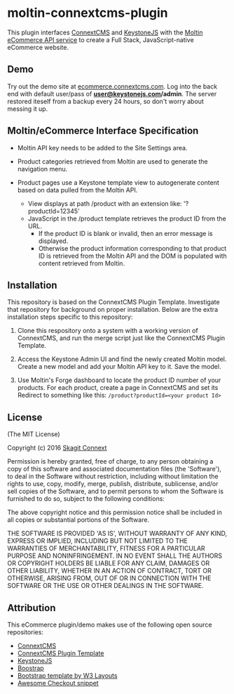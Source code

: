 # moltin-connextcms-plugin

This plugin interfaces [ConnextCMS](http://connextcms.com) and [KeystoneJS](http://keystonejs.com) 
with the [Moltin eCommerce API service](https://www.moltin.com/) to create a Full Stack, JavaScript-native
eCommerce website.


## Demo
Try out the demo site at [ecommerce.connextcms.com](ecommerce.connextcms.com). Log into the back end with default user/pass of
**user@keystonejs.com/admin**. The server restored iteself from a backup every 24 hours, so don't
worry about messing it up.


## Moltin/eCommerce Interface Specification

* Moltin API key needs to be added to the Site Settings area.

* Product categories retrieved from Moltin are used to generate the navigation menu.

* Product pages use a Keystone template view to autogenerate content based on data pulled from the Moltin API.
  * View displays at path /product with an extension like: '?productId=12345' 
  * JavaScript in the /product template retrieves the product ID from the URL. 
    * If the product ID is blank or invalid, then an error message is displayed.
    * Otherwise the product information corresponding to that product ID is retrieved from the Moltin API and the DOM is populated with content retrieved from Moltin.

## Installation
This repository is based on the ConnextCMS Plugin Template. Investigate that repository for background on proper installation.
Below are the extra installation steps specific to this repository:

1. Clone this respository onto a system with a working version of ConnextCMS, and run the merge script
just like the ConnextCMS Plugin Template.

2. Access the Keystone Admin UI and find the newly created Moltin model. Create a new model and add your Moltin API
key to it. Save the model.

3. Use Moltin's Forge dashboard to locate the product ID number of your products. For each product, create a page
in ConnextCMS and set its Redirect to something like this: `/product?productId=<your product Id>`


## License
(The MIT License)

Copyright (c) 2016 [Skagit Connext](http://skagitconnext.com/)

Permission is hereby granted, free of charge, to any person obtaining a copy of this software and associated documentation files (the 'Software'), to deal in the Software without restriction, including without limitation the rights to use, copy, modify, merge, publish, distribute, sublicense, and/or sell copies of the Software, and to permit persons to whom the Software is furnished to do so, subject to the following conditions:

The above copyright notice and this permission notice shall be included in all copies or substantial portions of the Software.

THE SOFTWARE IS PROVIDED 'AS IS', WITHOUT WARRANTY OF ANY KIND, EXPRESS OR IMPLIED, INCLUDING BUT NOT LIMITED TO THE WARRANTIES OF MERCHANTABILITY, FITNESS FOR A PARTICULAR PURPOSE AND NONINFRINGEMENT. IN NO EVENT SHALL THE AUTHORS OR COPYRIGHT HOLDERS BE LIABLE FOR ANY CLAIM, DAMAGES OR OTHER LIABILITY, WHETHER IN AN ACTION OF CONTRACT, TORT OR OTHERWISE, ARISING FROM, OUT OF OR IN CONNECTION WITH THE SOFTWARE OR THE USE OR OTHER DEALINGS IN THE SOFTWARE.


## Attribution
This eCommerce plugin/demo makes use of the following open source repositories:
* [ConnextCMS](https://github.com/skagitpublishing/ConnextCMS)
* [ConnextCMS Plugin Template](https://github.com/skagitpublishing/plugin-template-connextcms)
* [KeystoneJS](https://github.com/keystonejs/keystone)
* [Boostrap](http://getbootstrap.com)
* [Bootstrap template by W3 Layouts](https://p.w3layouts.com/demos/mattress/web/index.html)
* [Awesome Checkout snippet](http://bootsnipp.com/snippets/Oe2vO)
